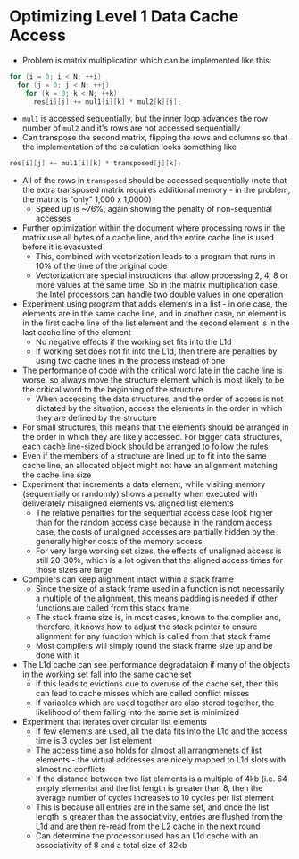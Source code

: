 # Optimizing Level 1 Data Cache Access

* Problem is matrix multiplication which can be implemented like this:

```c
for (i = 0; i < N; ++i)
  for (j = 0; j < N; ++j)
    for (k = 0; k < N; ++k)
      res[i][j] += mul1[i][k] * mul2[k][j];
```

* `mul1` is accessed sequentially, but the inner loop advances the row number of `mul2` and it's rows are not accessed sequentially
* Can transpose the second matrix, flipping the rows and columns so that the implementation of the calculation looks something like

```c
res[i][j] += mul1[i][k] * transposed[j][k];
```

* All of the rows in `transposed` should be accessed sequentially (note that the extra transposed matrix requires additional memory - in the problem, the matrix is "only" 1,000 x 1,0000)
  * Speed up is ~76%, again showing the penalty of non-sequential accesses
* Further optimization within the document where processing rows in the matrix use all bytes of a cache line, and the entire cache line is used before it is evacuated
  * This, combined with vectorization leads to a program that runs in 10% of the time of the original code
  * Vectorization are special instructions that allow processing 2, 4, 8 or more values at the same time. So in the matrix multiplication case, the Intel processors can handle two double values in one operation
* Experiment using program that adds elements in a list - in one case, the elements are in the same cache line, and in another case, on element is in the first cache line of the list element and the second element is in the last cache line of the element
  * No negative effects if the working set fits into the L1d
  * If working set does not fit into the L1d, then there are penalties by using two cache lines in the process instead of one
* The performance of code with the critical word late in the cache line is worse, so always move the structure element which is most likely to be the critical word to the beginning of the structure
  * When accessing the data structures, and the order of access is not dictated by the situation, access the elements in the order in which they are defined by the structure
* For small structures, this means that the elements should be arranged in the order in which they are likely accessed. For bigger data structures, each cache line-sized block should be arranged to follow the rules
* Even if the members of a structure are lined up to fit into the same cache line, an allocated object might not have an alignment matching the cache line size
* Experiment that increments a data element, while visiting memory (sequentially or randomly) shows a penalty when executed with deliverately misaligned elements vs. aligned list elements
  * The relative penalties for the sequential access case look higher than for the random access case because in the random access case, the costs of unaligned accesses are partially hidden by the generally higher costs of the memory access
  * For very large working set sizes, the effects of unaligned access is still 20-30%, which is a lot ogiven that the aligned access times for those sizes are large
* Compilers can keep alignment intact within a stack frame
  * Since the size of a stack frame used in a function is not necessarily a multiple of the alignment, this means padding is needed if other functions are called from this stack frame
  * The stack frame size is, in most cases, known to the complier and, therefore, it knows how to adjust the stack pointer to ensure alignment for any function which is called from that stack frame
  * Most compilers will simply round the stack frame size up and be done with it
* The L1d cache can see performance degradataion if many of the objects in the working set fall into the same cache set
  * If this leads to evictions due to overuse of the cache set, then this can lead to cache misses which are called conflict misses
  * If variables which are used together are also stored together, the likelihood of them falling into the same set is minimized
* Experiment that iterates over circular list elements
  * If few elements are used, all the data fits into the L1d and the access time is 3 cycles per list element
  * The access time also holds for almost all arrangmenets of list elements - the virtual addresses are nicely mapped to L1d slots with almost no conflicts
  * If the distance between two list elements is a multiple of 4kb (i.e. 64 empty elements) and the list length is greater than 8, then the average number of cycles increases to 10 cycles per list element
  * This is because all entries are in the same set, and once the list length is greater than the associativity, entries are flushed from the L1d and are then re-read from the L2 cache in the next round
  * Can determine the processor used has an L1d cache with an associativity of 8 and a total size of 32kb


